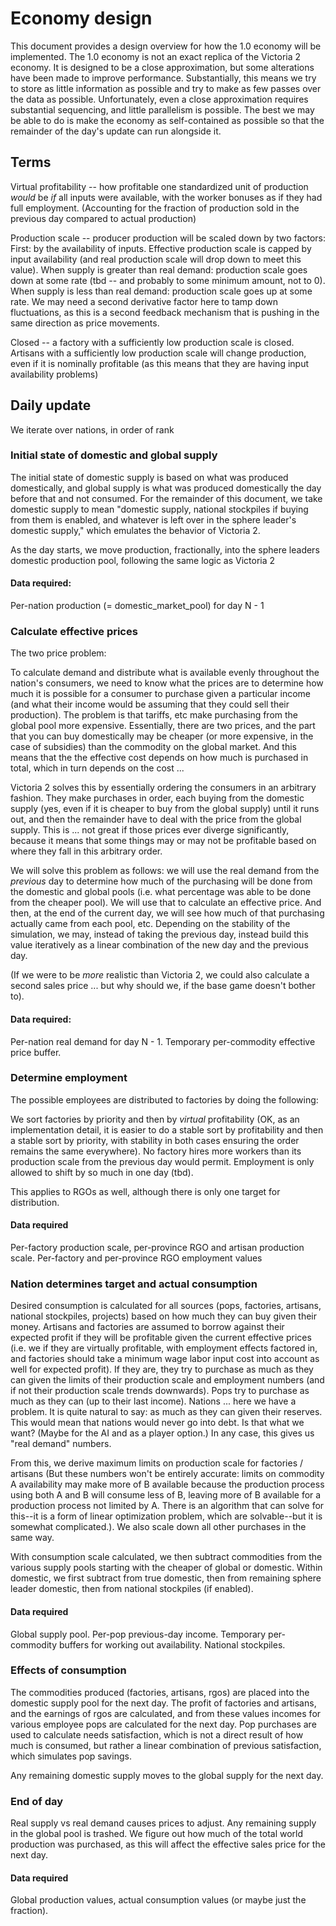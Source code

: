 # Economy design

This document provides a design overview for how the 1.0 economy will be implemented. The 1.0 economy is not an exact replica of the Victoria 2 economy. It is designed to be a close approximation, but some alterations have been made to improve performance. Substantially, this means we try to store as little information as possible and try to make as few passes over the data as possible. Unfortunately, even a close approximation requires substantial sequencing, and little parallelism is possible. The best we may be able to do is make the economy as self-contained as possible so that the remainder of the day's update can run alongside it.

## Terms

Virtual profitability -- how profitable one standardized unit of production *would* be *if* all inputs were available, with the worker bonuses as if they had full employment. (Accounting for the fraction of production sold in the previous day compared to actual production)

Production scale -- producer production will be scaled down by two factors: First: by the availability of inputs. Effective production scale is capped by input availability (and real production scale will drop down to meet this value). When supply is greater than real demand: production scale goes down at some rate (tbd -- and probably to some minimum amount, not to 0). When supply is less than real demand: production scale goes up at some rate. We may need a second derivative factor here to tamp down fluctuations, as this is a second feedback mechanism that is pushing in the same direction as price movements.

Closed -- a factory with a sufficiently low production scale is closed. Artisans with a sufficiently low production scale will change production, even if it is nominally profitable (as this means that they are having input availability problems)

## Daily update

We iterate over nations, in order of rank

### Initial state of domestic and global supply

The initial state of domestic supply is based on what was produced domestically, and global supply is what was produced domestically the day before that and not consumed. For the remainder of this document, we take domestic supply to mean "domestic supply, national stockpiles if buying from them is enabled, and whatever is left over in the sphere leader's domestic supply," which emulates the behavior of Victoria 2.

As the day starts, we move production, fractionally, into the sphere leaders domestic production pool, following the same logic as Victoria 2

#### Data required:

Per-nation production (= domestic_market_pool) for day N - 1

### Calculate effective prices

The two price problem:

To calculate demand and distribute what is available evenly throughout the nation's consumers, we need to know what the prices are to determine how much it is possible for a consumer to purchase given a particular income (and what their income would be assuming that they could sell their production). The problem is that tariffs, etc make purchasing from the global pool more expensive. Essentially, there are two prices, and the part that you can buy domestically may be cheaper (or more expensive, in the case of subsidies) than the commodity on the global market. And this means that the the effective cost depends on how much is purchased in total, which in turn depends on the cost ...

Victoria 2 solves this by essentially ordering the consumers in an arbitrary fashion. They make purchases in order, each buying from the domestic supply (yes, even if it is cheaper to buy from the global supply) until it runs out, and then the remainder have to deal with the price from the global supply. This is ... not great if those prices ever diverge significantly, because it means that some things may or may not be profitable based on where they fall in this arbitrary order.

We will solve this problem as follows: we will use the real demand from the *previous* day to determine how much of the purchasing will be done from the domestic and global pools (i.e. what percentage was able to be done from the cheaper pool). We will use that to calculate an effective price. And then, at the end of the current day, we will see how much of that purchasing actually came from each pool, etc. Depending on the stability of the simulation, we may, instead of taking the previous day, instead build this value iteratively as a linear combination of the new day and the previous day.

(If we were to be *more* realistic than Victoria 2, we could also calculate a second sales price ... but why should we, if the base game doesn't bother to).

#### Data required:

Per-nation real demand for day N - 1. Temporary per-commodity effective price buffer.

### Determine employment

The possible employees are distributed to factories by doing the following:

We sort factories by priority and then by *virtual* profitability (OK, as an implementation detail, it is easier to do a stable sort by profitability and then a stable sort by priority, with stability in both cases ensuring the order remains the same everywhere). No factory hires more workers than its production scale from the previous day would permit. Employment is only allowed to shift by so much in one day (tbd).

This applies to RGOs as well, although there is only one target for distribution.

#### Data required

Per-factory production scale, per-province RGO and artisan production scale. Per-factory and per-province RGO employment values

### Nation determines target and actual consumption

Desired consumption is calculated for all sources (pops, factories, artisans, national stockpiles, projects) based on how much they can buy given their money. Artisans and factories are assumed to borrow against their expected profit if they will be profitable given the current effective prices (i.e. we if they are virtually profitable, with employment effects factored in, and factories should take a minimum wage labor input cost into account as well for expected profit). If they are, they try to purchase as much as they can given the limits of their production scale and employment numbers (and if not their production scale trends downwards). Pops try to purchase as much as they can (up to their last income). Nations ... here we have a problem. It is quite natural to say: as much as they can given their reserves. This would mean that nations would never go into debt. Is that what we want? (Maybe for the AI and as a player option.) In any case, this gives us "real demand" numbers.

From this, we derive maximum limits on production scale for factories / artisans (But these numbers won't be entirely accurate: limits on commodity A availability may make more of B available because the production process using both A and B will consume less of B, leaving more of B available for a production process not limited by A. There is an algorithm that can solve for this--it is a form of linear optimization problem, which are solvable--but it is somewhat complicated.). We also scale down all other purchases in the same way.

With consumption scale calculated, we then subtract commodities from the various supply pools starting with the cheaper of global or domestic. Within domestic, we first subtract from true domestic, then from remaining sphere leader domestic, then from national stockpiles (if enabled).

#### Data required

Global supply pool. Per-pop previous-day income. Temporary per-commodity buffers for working out availability. National stockpiles.

### Effects of consumption

The commodities produced (factories, artisans, rgos) are placed into the domestic supply pool for the next day. The profit of factories and artisans, and the earnings of rgos are calculated, and from these values incomes for various employee pops are calculated for the next day. Pop purchases are used to calculate needs satisfaction, which is not a direct result of how much is consumed, but rather a linear combination of previous satisfaction, which simulates pop savings.

Any remaining domestic supply moves to the global supply for the next day.

### End of day

Real supply vs real demand causes prices to adjust. Any remaining supply in the global pool is trashed. We figure out how much of the total world production was purchased, as this will affect the effective sales price for the next day.

#### Data required

Global production values, actual consumption values (or maybe just the fraction).